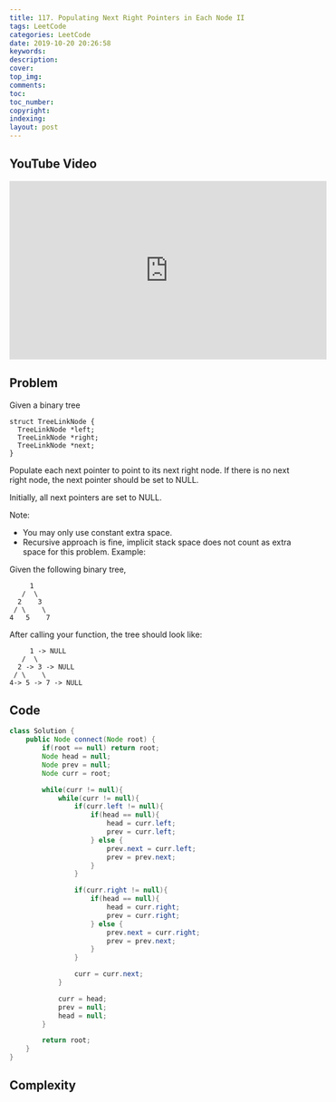 ```yaml
---
title: 117. Populating Next Right Pointers in Each Node II
tags: LeetCode
categories: LeetCode
date: 2019-10-20 20:26:58
keywords:
description:
cover:
top_img:
comments:
toc:
toc_number:
copyright:
indexing:
layout: post
---
```


## YouTube Video

<iframe width="560" height="315" src="https://www.youtube.com/embed/W2xmj9ZYaHE" frameborder="0" allow="accelerometer; autoplay; encrypted-media; gyroscope; picture-in-picture" allowfullscreen></iframe>

## Problem

Given a binary tree

```
struct TreeLinkNode {
  TreeLinkNode *left;
  TreeLinkNode *right;
  TreeLinkNode *next;
}
```

Populate each next pointer to point to its next right node. If there is no next right node, the next pointer should be set to NULL.

Initially, all next pointers are set to NULL.

Note:

- You may only use constant extra space.
- Recursive approach is fine, implicit stack space does not count as extra space for this problem.
  Example:

Given the following binary tree,

```
     1
   /  \
  2    3
 / \    \
4   5    7
```

After calling your function, the tree should look like:

```
     1 -> NULL
   /  \
  2 -> 3 -> NULL
 / \    \
4-> 5 -> 7 -> NULL
```

## Code

```java
class Solution {
    public Node connect(Node root) {
        if(root == null) return root;
        Node head = null;
        Node prev = null;
        Node curr = root;

        while(curr != null){
            while(curr != null){
                if(curr.left != null){
                    if(head == null){
                        head = curr.left;
                        prev = curr.left;
                    } else {
                        prev.next = curr.left;
                        prev = prev.next;
                    }
                }

                if(curr.right != null){
                    if(head == null){
                        head = curr.right;
                        prev = curr.right;
                    } else {
                        prev.next = curr.right;
                        prev = prev.next;
                    }
                }

                curr = curr.next;
            }

            curr = head;
            prev = null;
            head = null;
        }

        return root;
    }
}
```

## Complexity
